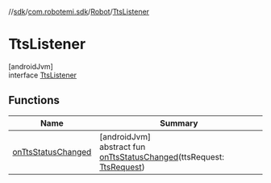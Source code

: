 //[sdk](../../../../index.md)/[com.robotemi.sdk](../../index.md)/[Robot](../index.md)/[TtsListener](index.md)

# TtsListener

[androidJvm]\
interface [TtsListener](index.md)

## Functions

| Name | Summary |
|---|---|
| [onTtsStatusChanged](on-tts-status-changed.md) | [androidJvm]<br>abstract fun [onTtsStatusChanged](on-tts-status-changed.md)(ttsRequest: [TtsRequest](../../-tts-request/index.md)) |

